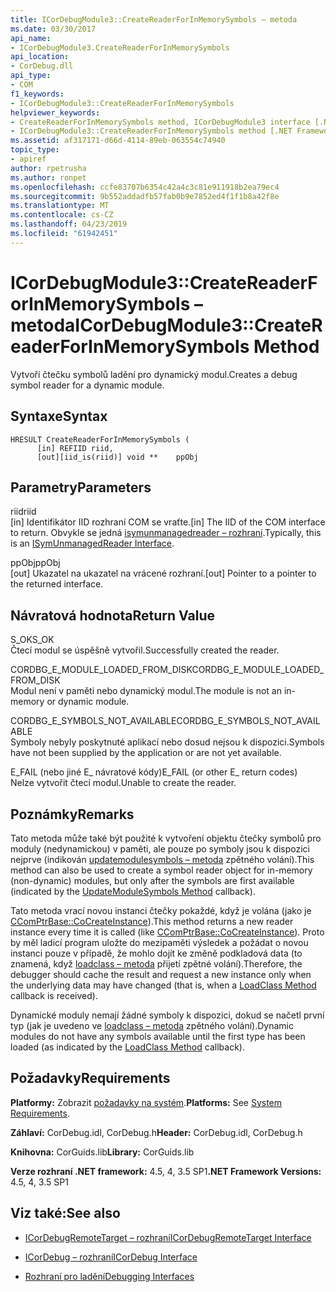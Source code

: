 ```yaml
---
title: ICorDebugModule3::CreateReaderForInMemorySymbols – metoda
ms.date: 03/30/2017
api_name:
- ICorDebugModule3.CreateReaderForInMemorySymbols
api_location:
- CorDebug.dll
api_type:
- COM
f1_keywords:
- ICorDebugModule3::CreateReaderForInMemorySymbols
helpviewer_keywords:
- CreateReaderForInMemorySymbols method, ICorDebugModule3 interface [.NET Framework debugging]
- ICorDebugModule3::CreateReaderForInMemorySymbols method [.NET Framework debugging]
ms.assetid: af317171-d66d-4114-89eb-063554c74940
topic_type:
- apiref
author: rpetrusha
ms.author: ronpet
ms.openlocfilehash: ccfe83707b6354c42a4c3c81e911918b2ea79ec4
ms.sourcegitcommit: 9b552addadfb57fab0b9e7852ed4f1f1b8a42f8e
ms.translationtype: MT
ms.contentlocale: cs-CZ
ms.lasthandoff: 04/23/2019
ms.locfileid: "61942451"
---
```

# <a name="icordebugmodule3createreaderforinmemorysymbols-method"></a><span data-ttu-id="1b352-102">ICorDebugModule3::CreateReaderForInMemorySymbols – metoda</span><span class="sxs-lookup"><span data-stu-id="1b352-102">ICorDebugModule3::CreateReaderForInMemorySymbols Method</span></span>
<span data-ttu-id="1b352-103">Vytvoří čtečku symbolů ladění pro dynamický modul.</span><span class="sxs-lookup"><span data-stu-id="1b352-103">Creates a debug symbol reader for a dynamic module.</span></span>  
  
## <a name="syntax"></a><span data-ttu-id="1b352-104">Syntaxe</span><span class="sxs-lookup"><span data-stu-id="1b352-104">Syntax</span></span>  
  
```  
HRESULT CreateReaderForInMemorySymbols (  
      [in] REFIID riid,  
      [out][iid_is(riid)] void **    ppObj  
```  
  
## <a name="parameters"></a><span data-ttu-id="1b352-105">Parametry</span><span class="sxs-lookup"><span data-stu-id="1b352-105">Parameters</span></span>  
 <span data-ttu-id="1b352-106">riid</span><span class="sxs-lookup"><span data-stu-id="1b352-106">riid</span></span>  
 <span data-ttu-id="1b352-107">[in] Identifikátor IID rozhraní COM se vraťte.</span><span class="sxs-lookup"><span data-stu-id="1b352-107">[in] The IID of the COM interface to return.</span></span> <span data-ttu-id="1b352-108">Obvykle se jedná [isymunmanagedreader – rozhraní](../../../../docs/framework/unmanaged-api/diagnostics/isymunmanagedreader-interface.md).</span><span class="sxs-lookup"><span data-stu-id="1b352-108">Typically, this is an [ISymUnmanagedReader Interface](../../../../docs/framework/unmanaged-api/diagnostics/isymunmanagedreader-interface.md).</span></span>  
  
 <span data-ttu-id="1b352-109">ppObj</span><span class="sxs-lookup"><span data-stu-id="1b352-109">ppObj</span></span>  
 <span data-ttu-id="1b352-110">[out] Ukazatel na ukazatel na vrácené rozhraní.</span><span class="sxs-lookup"><span data-stu-id="1b352-110">[out] Pointer to a pointer to the returned interface.</span></span>  
  
## <a name="return-value"></a><span data-ttu-id="1b352-111">Návratová hodnota</span><span class="sxs-lookup"><span data-stu-id="1b352-111">Return Value</span></span>  
 <span data-ttu-id="1b352-112">S_OK</span><span class="sxs-lookup"><span data-stu-id="1b352-112">S_OK</span></span>  
 <span data-ttu-id="1b352-113">Čtecí modul se úspěšně vytvořil.</span><span class="sxs-lookup"><span data-stu-id="1b352-113">Successfully created the reader.</span></span>  
  
 <span data-ttu-id="1b352-114">CORDBG_E_MODULE_LOADED_FROM_DISK</span><span class="sxs-lookup"><span data-stu-id="1b352-114">CORDBG_E_MODULE_LOADED_FROM_DISK</span></span>  
 <span data-ttu-id="1b352-115">Modul není v paměti nebo dynamický modul.</span><span class="sxs-lookup"><span data-stu-id="1b352-115">The module is not an in-memory or dynamic module.</span></span>  
  
 <span data-ttu-id="1b352-116">CORDBG_E_SYMBOLS_NOT_AVAILABLE</span><span class="sxs-lookup"><span data-stu-id="1b352-116">CORDBG_E_SYMBOLS_NOT_AVAILABLE</span></span>  
 <span data-ttu-id="1b352-117">Symboly nebyly poskytnuté aplikací nebo dosud nejsou k dispozici.</span><span class="sxs-lookup"><span data-stu-id="1b352-117">Symbols have not been supplied by the application or are not yet available.</span></span>  
  
 <span data-ttu-id="1b352-118">E_FAIL (nebo jiné E_ návratové kódy)</span><span class="sxs-lookup"><span data-stu-id="1b352-118">E_FAIL (or other E_ return codes)</span></span>  
 <span data-ttu-id="1b352-119">Nelze vytvořit čtecí modul.</span><span class="sxs-lookup"><span data-stu-id="1b352-119">Unable to create the reader.</span></span>  
  
## <a name="remarks"></a><span data-ttu-id="1b352-120">Poznámky</span><span class="sxs-lookup"><span data-stu-id="1b352-120">Remarks</span></span>  
 <span data-ttu-id="1b352-121">Tato metoda může také být použité k vytvoření objektu čtečky symbolů pro moduly (nedynamickou) v paměti, ale pouze po symboly jsou k dispozici nejprve (indikován [updatemodulesymbols – metoda](../../../../docs/framework/unmanaged-api/debugging/icordebugmanagedcallback-updatemodulesymbols-method.md) zpětného volání).</span><span class="sxs-lookup"><span data-stu-id="1b352-121">This method can also be used to create a symbol reader object for in-memory (non-dynamic) modules, but only after the symbols are first available (indicated by the [UpdateModuleSymbols Method](../../../../docs/framework/unmanaged-api/debugging/icordebugmanagedcallback-updatemodulesymbols-method.md) callback).</span></span>  
  
 <span data-ttu-id="1b352-122">Tato metoda vrací novou instanci čtečky pokaždé, když je volána (jako je [CComPtrBase::CoCreateInstance](/cpp/atl/reference/ccomptrbase-class#cocreateinstance)).</span><span class="sxs-lookup"><span data-stu-id="1b352-122">This method returns a new reader instance every time it is called (like [CComPtrBase::CoCreateInstance](/cpp/atl/reference/ccomptrbase-class#cocreateinstance)).</span></span> <span data-ttu-id="1b352-123">Proto by měl ladicí program uložte do mezipaměti výsledek a požádat o novou instanci pouze v případě, že mohlo dojít ke změně podkladová data (to znamená, když [loadclass – metoda](../../../../docs/framework/unmanaged-api/debugging/icordebugmanagedcallback-loadclass-method.md) přijetí zpětné volání).</span><span class="sxs-lookup"><span data-stu-id="1b352-123">Therefore, the debugger should cache the result and request a new instance only when the underlying data may have changed (that is, when a [LoadClass Method](../../../../docs/framework/unmanaged-api/debugging/icordebugmanagedcallback-loadclass-method.md) callback is received).</span></span>  
  
 <span data-ttu-id="1b352-124">Dynamické moduly nemají žádné symboly k dispozici, dokud se načetl první typ (jak je uvedeno ve [loadclass – metoda](../../../../docs/framework/unmanaged-api/debugging/icordebugmanagedcallback-loadclass-method.md) zpětného volání).</span><span class="sxs-lookup"><span data-stu-id="1b352-124">Dynamic modules do not have any symbols available until the first type has been loaded (as indicated by the [LoadClass Method](../../../../docs/framework/unmanaged-api/debugging/icordebugmanagedcallback-loadclass-method.md) callback).</span></span>  
  
## <a name="requirements"></a><span data-ttu-id="1b352-125">Požadavky</span><span class="sxs-lookup"><span data-stu-id="1b352-125">Requirements</span></span>  
 <span data-ttu-id="1b352-126">**Platformy:** Zobrazit [požadavky na systém](../../../../docs/framework/get-started/system-requirements.md).</span><span class="sxs-lookup"><span data-stu-id="1b352-126">**Platforms:** See [System Requirements](../../../../docs/framework/get-started/system-requirements.md).</span></span>  
  
 <span data-ttu-id="1b352-127">**Záhlaví:** CorDebug.idl, CorDebug.h</span><span class="sxs-lookup"><span data-stu-id="1b352-127">**Header:** CorDebug.idl, CorDebug.h</span></span>  
  
 <span data-ttu-id="1b352-128">**Knihovna:** CorGuids.lib</span><span class="sxs-lookup"><span data-stu-id="1b352-128">**Library:** CorGuids.lib</span></span>  
  
 <span data-ttu-id="1b352-129">**Verze rozhraní .NET framework:** 4.5, 4, 3.5 SP1</span><span class="sxs-lookup"><span data-stu-id="1b352-129">**.NET Framework Versions:** 4.5, 4, 3.5 SP1</span></span>  
  
## <a name="see-also"></a><span data-ttu-id="1b352-130">Viz také:</span><span class="sxs-lookup"><span data-stu-id="1b352-130">See also</span></span>

- [<span data-ttu-id="1b352-131">ICorDebugRemoteTarget – rozhraní</span><span class="sxs-lookup"><span data-stu-id="1b352-131">ICorDebugRemoteTarget Interface</span></span>](../../../../docs/framework/unmanaged-api/debugging/icordebugremotetarget-interface.md)
- [<span data-ttu-id="1b352-132">ICorDebug – rozhraní</span><span class="sxs-lookup"><span data-stu-id="1b352-132">ICorDebug Interface</span></span>](../../../../docs/framework/unmanaged-api/debugging/icordebug-interface.md)

- [<span data-ttu-id="1b352-133">Rozhraní pro ladění</span><span class="sxs-lookup"><span data-stu-id="1b352-133">Debugging Interfaces</span></span>](../../../../docs/framework/unmanaged-api/debugging/debugging-interfaces.md)

